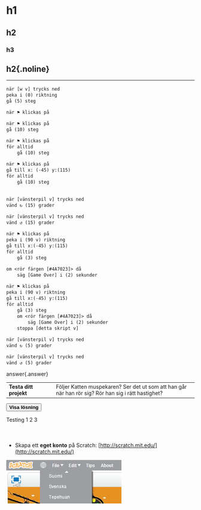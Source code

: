 ﻿# h1

## h2

### h3

## h2{.noline}

---
```blocks
när [w v] trycks ned
peka i (0) riktning
gå (5) steg
```

```blocks
när ⚑ klickas på
```

```blocks
när ⚑ klickas på
gå (10) steg
```

```blocks
när ⚑ klickas på
för alltid
	gå (10) steg
```

```blocks
när ⚑ klickas på
gå till x: (-45) y:(115)
för alltid
	gå (10) steg
	
```

```blocks
när [vänsterpil v] trycks ned
vänd ↻ (15) grader
```

```blocks
när [vänsterpil v] trycks ned
vänd ↺ (15) grader
```


```blocks
när ⚑ klickas på
peka i (90 v) riktning
gå till x:(-45) y:(115)
för alltid
	gå (3) steg

```

```blocks
om <rör färgen [#4A7023]> då
	säg [Game Over] i (2) sekunder
```

```blocks
när ⚑ klickas på
peka i (90 v) riktning
gå till x:(-45) y:(115)
för alltid
	gå (3) steg
	om <rör färgen [#4A7023]> då
		säg [Game Over] i (2) sekunder
	stoppa [detta skript v]
```

```blocks
när [vänsterpil v] trycks ned
vänd ↻ (5) grader
```

```blocks
när [vänsterpil v] trycks ned
vänd ↺ (5) grader
```



answer{.answer}

<table class="noheader">
<tbody>
<tr>
<td style="width: 25%; vertical-align: middle;"><strong>Testa ditt projekt</strong></td>
<td>Följer Katten muspekaren? Ser det ut som att han går när han rör sig? Rör han sig i rätt hastighet?</td>
</tr>
</tbody>
</table>

<div class="solutiontoggle">
	<button class="icon arrow expand sibling minus">
		<span></span>
		<strong>Visa lösning</strong>
	</button>
	<div style="height: 54px;">
		<p>Testing 1 2 3</p>
	</div>
</div>


* Skapa ett **eget konto** på Scratch: [http://scratch.mit.edu/](http://scratch.mit.edu/)

![image alt text](image_0.png)



